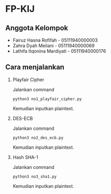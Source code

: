 # FP-KIJ

## Anggota Kelompok
- Fairuz Hasna Rofifah - 05111940000003
- Zahra Dyah Meilani - 05111940000069
- Lathifa Itqonina Mardiyati - 05111940000176

## Cara menjalankan
1. Playfair Cipher

    Jalankan command
   ```
   python3 no1_playfair_cipher.py
   ```
   Kemudian inputkan plaintext.

2. DES-ECB

    Jalankan command
   ```
   python3 no2_des_ecb.py
   ```
   Kemudian inputkan plaintext.
3. Hash SHA-1

    Jalankan command
   ```
   python3 no3_sha1.py
   ```
   Kemudian inputkan plaintext.